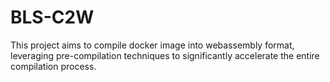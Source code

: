 # BLS-C2W

This project aims to compile docker image into webassembly format, leveraging pre-compilation techniques to significantly accelerate the entire compilation process.
